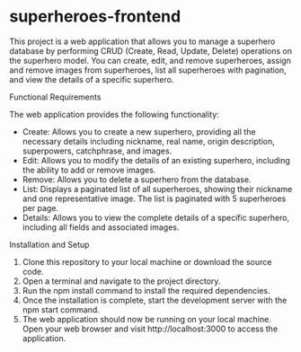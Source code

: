 # superheroes-frontend

This project is a web application that allows you to manage a superhero database by performing CRUD (Create, Read, Update, Delete) operations on the superhero model. You can create, edit, and remove superheroes, assign and remove images from superheroes, list all superheroes with pagination, and view the details of a specific superhero.

Functional Requirements

The web application provides the following functionality:

- Create: Allows you to create a new superhero, providing all the necessary details including nickname, real name, origin description, superpowers, catchphrase, and images.
- Edit: Allows you to modify the details of an existing superhero, including the ability to add or remove images.
- Remove: Allows you to delete a superhero from the database.
- List: Displays a paginated list of all superheroes, showing their nickname and one representative image. The list is paginated with 5 superheroes per page.
- Details: Allows you to view the complete details of a specific superhero, including all fields and associated images.

Installation and Setup

1. Clone this repository to your local machine or download the source code.
2. Open a terminal and navigate to the project directory.
3. Run the npm install command to install the required dependencies.
4. Once the installation is complete, start the development server with the npm start command.
5. The web application should now be running on your local machine. Open your web browser and visit http://localhost:3000 to access the application.